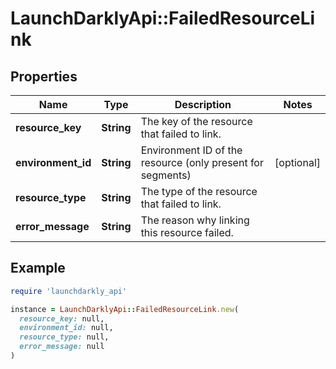 # LaunchDarklyApi::FailedResourceLink

## Properties

| Name | Type | Description | Notes |
| ---- | ---- | ----------- | ----- |
| **resource_key** | **String** | The key of the resource that failed to link. |  |
| **environment_id** | **String** | Environment ID of the resource (only present for segments) | [optional] |
| **resource_type** | **String** | The type of the resource that failed to link. |  |
| **error_message** | **String** | The reason why linking this resource failed. |  |

## Example

```ruby
require 'launchdarkly_api'

instance = LaunchDarklyApi::FailedResourceLink.new(
  resource_key: null,
  environment_id: null,
  resource_type: null,
  error_message: null
)
```


